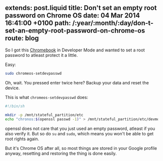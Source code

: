 extends: post.liquid
title: Don't set an empty root password on Chrome OS
date: 04 Mar 2014 16:41:00 +0100
path: /:year/:month/:day/don-t-set-an-empty-root-password-on-chrome-os
route: blog
---

So I got this [Chromebook][chromebook-post] in Developer Mode and wanted to set
a root password to atleast protect it a little.

Easy:

~~~bash
sudo chromeos-setdevpasswd
~~~

Oh, wait. You pressed enter twice here? Backup your data and reset the device.

This is what `chromeos-setdevpasswd` does:

~~~bash
#!/bin/sh

mkdir -p /mnt/stateful_partition/etc
echo "chronos:$(openssl passwd -1)" > /mnt/stateful_partition/etc/devmode.passwd
~~~

openssl does not care that you just used an empty password, atleast if you also verify it.
But so do `su` and `sudo`, which means you won't be able to get root rights again.

But it's Chrome OS after all, so most things are stored in your Google profile
anyway, resetting and restoring the thing is done easily.

[chromebook-post]: http://fnordig.de/2014/03/03/samsung-chromebook-a-short-review/
